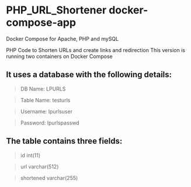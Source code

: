 # PHP_URL_Shortener docker-compose-app
Docker Compose for Apache, PHP and mySQL

PHP Code to Shorten URLs and create links and redirection
This version is running two containers on Docker Compose

## It uses a database with the following details:
> DB Name: LPURLS

> Table Name: testurls

> Username: lpurlsuser

> Password: lpurlspasswd

## The table contains three fields:
> id          int(11)

> url	        varchar(512)

> shortened   varchar(255)
